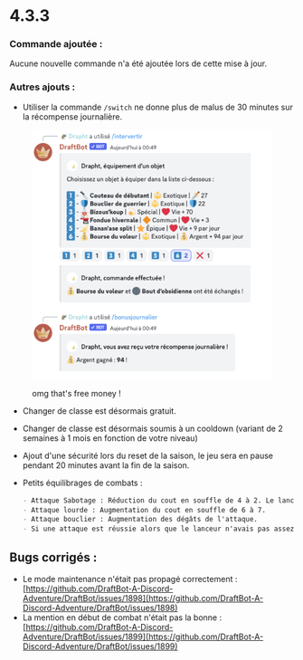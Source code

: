 # 4.3.3

### Commande ajoutée :

Aucune nouvelle commande n'a été ajoutée lors de cette mise à jour.

### Autres ajouts :

* Utiliser la commande `/switch` ne donne plus de malus de 30 minutes sur la récompense journalière.&#x20;

<figure><img src="../.gitbook/assets/image (1) (1).png" alt=""><figcaption><p>omg that's free money !</p></figcaption></figure>

* Changer de classe est désormais gratuit.&#x20;
* Changer de classe est désormais soumis à un cooldown (variant de 2 semaines à 1 mois en fonction de votre niveau)&#x20;
* Ajout d'une sécurité lors du reset de la saison, le jeu sera en pause pendant 20 minutes avant la fin de la saison.&#x20;
*   Petits équilibrages de combats :

    ```md
    - Attaque Sabotage : Réduction du cout en souffle de 4 à 2. Le lanceur a 90% de chance d'être paralysé.
    - Attaque lourde : Augmentation du cout en souffle de 6 à 7.
    - Attaque bouclier : Augmentation des dégâts de l'attaque.
    - Si une attaque est réussie alors que le lanceur n'avais pas assez de souffle pour la lancer, le lanceur perd tout son souffle en réserve.
    ```

## Bugs corrigés :

* Le mode maintenance n'était pas propagé correctement : [https://github.com/DraftBot-A-Discord-Adventure/DraftBot/issues/1898](https://github.com/DraftBot-A-Discord-Adventure/DraftBot/issues/1898)
* La mention en début de combat n'était pas la bonne : [https://github.com/DraftBot-A-Discord-Adventure/DraftBot/issues/1899](https://github.com/DraftBot-A-Discord-Adventure/DraftBot/issues/1899)
